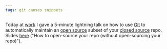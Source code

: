 ```yaml
---
tags: git causes snippets
---
```


Today at [work](http://www.causes.com/) I gave a 5-minute lightning talk on how to use [Git](/wiki/Git) to automatically maintain an [open source](/wiki/open_source) subset of your [closed source](/wiki/closed_source) repo. Slides [here](http://ghurrell.github.com/git-filter-branch-lightning-talk/) ("How to open-source your repo (without open-sourcing your repo)").
